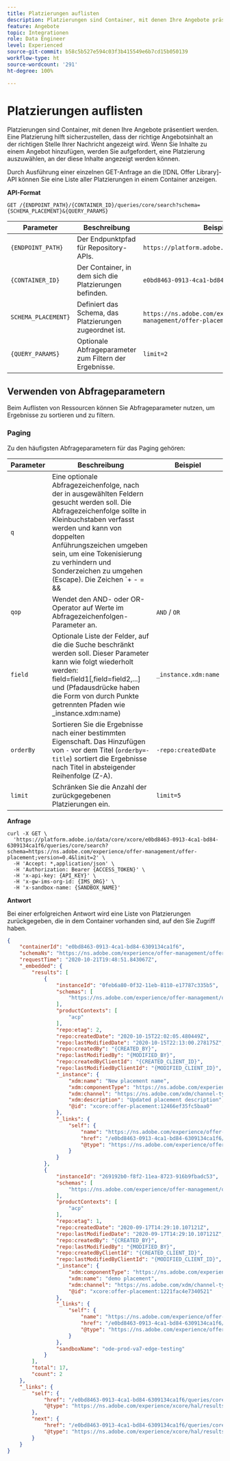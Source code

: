 ```yaml
---
title: Platzierungen auflisten
description: Platzierungen sind Container, mit denen Ihre Angebote präsentiert werden.
feature: Angebote
topic: Integrationen
role: Data Engineer
level: Experienced
source-git-commit: b58c5b527e594c03f3b415549e6b7cd15b050139
workflow-type: ht
source-wordcount: '291'
ht-degree: 100%

---
```


# Platzierungen auflisten

Platzierungen sind Container, mit denen Ihre Angebote präsentiert werden. Eine Platzierung hilft sicherzustellen, dass der richtige Angebotsinhalt an der richtigen Stelle Ihrer Nachricht angezeigt wird. Wenn Sie Inhalte zu einem Angebot hinzufügen, werden Sie aufgefordert, eine Platzierung auszuwählen, an der diese Inhalte angezeigt werden können.

Durch Ausführung einer einzelnen GET-Anfrage an die [!DNL Offer Library]-API können Sie eine Liste aller Platzierungen in einem Container anzeigen.

**API-Format**

```http
GET /{ENDPOINT_PATH}/{CONTAINER_ID}/queries/core/search?schema={SCHEMA_PLACEMENT}&{QUERY_PARAMS}
```

| Parameter | Beschreibung | Beispiel |
| --------- | ----------- | ------- |
| `{ENDPOINT_PATH}` | Der Endpunktpfad für Repository-APIs. | `https://platform.adobe.io/data/core/xcore/` |
| `{CONTAINER_ID}` | Der Container, in dem sich die Platzierungen befinden. | `e0bd8463-0913-4ca1-bd84-6309134ca1f6` |
| `SCHEMA_PLACEMENT}` | Definiert das Schema, das Platzierungen zugeordnet ist. | `https://ns.adobe.com/experience/offer-management/offer-placement;version=0.4` |
| `{QUERY_PARAMS}` | Optionale Abfrageparameter zum Filtern der Ergebnisse. | `limit=2` |

## Verwenden von Abfrageparametern

Beim Auflisten von Ressourcen können Sie Abfrageparameter nutzen, um Ergebnisse zu sortieren und zu filtern.

### Paging

Zu den häufigsten Abfrageparametern für das Paging gehören:

| Parameter | Beschreibung | Beispiel |
| --------- | ----------- | ------- |
| `q` | Eine optionale Abfragezeichenfolge, nach der in ausgewählten Feldern gesucht werden soll. Die Abfragezeichenfolge sollte in Kleinbuchstaben verfasst werden und kann von doppelten Anführungszeichen umgeben sein, um eine Tokenisierung zu verhindern und Sonderzeichen zu umgehen (Escape). Die Zeichen `+ - = && || > < ! ( ) { } [ ] ^ \" ~ * ? : \ /` haben eine besondere Bedeutung und sollten bei der Darstellung in der Abfragezeichenfolge mit einem umgekehrten Schrägstrich als Escape-Zeichen versehen werden. | Website JSON |
| `qop` | Wendet den AND- oder OR-Operator auf Werte im Abfragezeichenfolgen-Parameter an. | `AND` / `OR` |
| `field` | Optionale Liste der Felder, auf die die Suche beschränkt werden soll. Dieser Parameter kann wie folgt wiederholt werden: field=field1[,field=field2,...] und (Pfadausdrücke haben die Form von durch Punkte getrennten Pfaden wie _instance.xdm:name) | `_instance.xdm:name` |
| `orderBy` | Sortieren Sie die Ergebnisse nach einer bestimmten Eigenschaft. Das Hinzufügen von `-` vor dem Titel (`orderby=-title`) sortiert die Ergebnisse nach Titel in absteigender Reihenfolge (Z-A). | `-repo:createdDate` |
| `limit` | Schränken Sie die Anzahl der zurückgegebenen Platzierungen ein. | `limit=5` |

**Anfrage**

```shell
curl -X GET \
  'https://platform.adobe.io/data/core/xcore/e0bd8463-0913-4ca1-bd84-6309134ca1f6/queries/core/search?schema=https://ns.adobe.com/experience/offer-management/offer-placement;version=0.4&limit=2' \
  -H 'Accept: *,application/json' \
  -H 'Authorization: Bearer {ACCESS_TOKEN}' \
  -H 'x-api-key: {API_KEY}' \
  -H 'x-gw-ims-org-id: {IMS_ORG}' \
  -H 'x-sandbox-name: {SANDBOX_NAME}'
```

**Antwort**

Bei einer erfolgreichen Antwort wird eine Liste von Platzierungen zurückgegeben, die in dem Container vorhanden sind, auf den Sie Zugriff haben.

```json
{
    "containerId": "e0bd8463-0913-4ca1-bd84-6309134ca1f6",
    "schemaNs": "https://ns.adobe.com/experience/offer-management/offer-placement;version=0.4",
    "requestTime": "2020-10-21T19:48:51.843067Z",
    "_embedded": {
        "results": [
            {
                "instanceId": "0feb6a80-0f32-11eb-8110-e17787c335b5",
                "schemas": [
                    "https://ns.adobe.com/experience/offer-management/offer-placement;version=0.4"
                ],
                "productContexts": [
                    "acp"
                ],
                "repo:etag": 2,
                "repo:createdDate": "2020-10-15T22:02:05.480449Z",
                "repo:lastModifiedDate": "2020-10-15T22:13:00.278175Z",
                "repo:createdBy": "{CREATED_BY}",
                "repo:lastModifiedBy": "{MODIFIED_BY}",
                "repo:createdByClientId": "{CREATED_CLIENT_ID}",
                "repo:lastModifiedByClientId": "{MODIFIED_CLIENT_ID}",
                "_instance": {
                    "xdm:name": "New placement name",
                    "xdm:componentType": "https://ns.adobe.com/experience/offer-management/content-component-html",
                    "xdm:channel": "https://ns.adobe.com/xdm/channel-types/web",
                    "xdm:description": "Updated placement description",
                    "@id": "xcore:offer-placement:12466ef35fc5baa0"
                },
                "_links": {
                    "self": {
                        "name": "https://ns.adobe.com/experience/offer-management/offer-placement;version=0.4#0feb6a80-0f32-11eb-8110-e17787c335b5",
                        "href": "/e0bd8463-0913-4ca1-bd84-6309134ca1f6/instances/0feb6a80-0f32-11eb-8110-e17787c335b5",
                        "@type": "https://ns.adobe.com/experience/offer-management/offer-placement;version=0.4"
                    }
                }
            },
            {
                "instanceId": "269192b0-f8f2-11ea-8723-916b9fbadc53",
                "schemas": [
                    "https://ns.adobe.com/experience/offer-management/offer-placement;version=0.4"
                ],
                "productContexts": [
                    "acp"
                ],
                "repo:etag": 1,
                "repo:createdDate": "2020-09-17T14:29:10.107121Z",
                "repo:lastModifiedDate": "2020-09-17T14:29:10.107121Z",
                "repo:createdBy": "{CREATED_BY}",
                "repo:lastModifiedBy": "{MODIFIED_BY}",
                "repo:createdByClientId": "{CREATED_CLIENT_ID}",
                "repo:lastModifiedByClientId": "{MODIFIED_CLIENT_ID}",
                "_instance": {
                    "xdm:componentType": "https://ns.adobe.com/experience/offer-management/content-component-html",
                    "xdm:name": "demo placement",
                    "xdm:channel": "https://ns.adobe.com/xdm/channel-types/web",
                    "@id": "xcore:offer-placement:1221fac4e7340521"
                },
                "_links": {
                    "self": {
                        "name": "https://ns.adobe.com/experience/offer-management/offer-placement;version=0.4#269192b0-f8f2-11ea-8723-916b9fbadc53",
                        "href": "/e0bd8463-0913-4ca1-bd84-6309134ca1f6/instances/269192b0-f8f2-11ea-8723-916b9fbadc53",
                        "@type": "https://ns.adobe.com/experience/offer-management/offer-placement;version=0.4"
                    }
                },
                "sandboxName": "ode-prod-va7-edge-testing"
            }
        ],
        "total": 17,
        "count": 2
    },
    "_links": {
        "self": {
            "href": "/e0bd8463-0913-4ca1-bd84-6309134ca1f6/queries/core/search?schema=https://ns.adobe.com/experience/offer-management/offer-placement;version=0.4&limit=2",
            "@type": "https://ns.adobe.com/experience/xcore/hal/results"
        },
        "next": {
            "href": "/e0bd8463-0913-4ca1-bd84-6309134ca1f6/queries/core/search?start=269192b0-f8f2-11ea-8723-916b9fbadc53&orderby=instanceId&schema=https://ns.adobe.com/experience/offer-management/offer-placement;version=0.4&limit=2",
            "@type": "https://ns.adobe.com/experience/xcore/hal/results"
        }
    }
}
```
